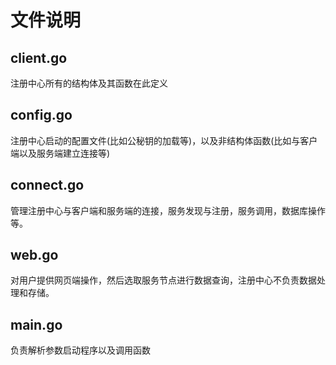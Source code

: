 # 文件说明

## client.go
注册中心所有的结构体及其函数在此定义
## config.go
注册中心启动的配置文件(比如公秘钥的加载等)，以及非结构体函数(比如与客户端以及服务端建立连接等)
## connect.go
管理注册中心与客户端和服务端的连接，服务发现与注册，服务调用，数据库操作等。
## web.go
对用户提供网页端操作，然后选取服务节点进行数据查询，注册中心不负责数据处理和存储。
## main.go
负责解析参数启动程序以及调用函数